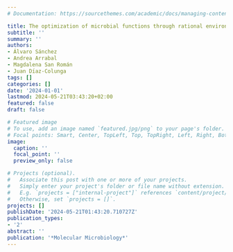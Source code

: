 ```yaml
---
# Documentation: https://sourcethemes.com/academic/docs/managing-content/

title: The optimization of microbial functions through rational environmental manipulations
subtitle: ''
summary: ''
authors:
- Álvaro Sánchez
- Andrea Arrabal
- Magdalena San Román
- Juan Dı́az-Colunga
tags: []
categories: []
date: '2024-01-01'
lastmod: 2024-05-21T03:43:20+02:00
featured: false
draft: false

# Featured image
# To use, add an image named `featured.jpg/png` to your page's folder.
# Focal points: Smart, Center, TopLeft, Top, TopRight, Left, Right, BottomLeft, Bottom, BottomRight.
image:
  caption: ''
  focal_point: ''
  preview_only: false

# Projects (optional).
#   Associate this post with one or more of your projects.
#   Simply enter your project's folder or file name without extension.
#   E.g. `projects = ["internal-project"]` references `content/project/deep-learning/index.md`.
#   Otherwise, set `projects = []`.
projects: []
publishDate: '2024-05-21T01:43:20.710727Z'
publication_types:
- '2'
abstract: ''
publication: '*Molecular Microbiology*'
---
```

